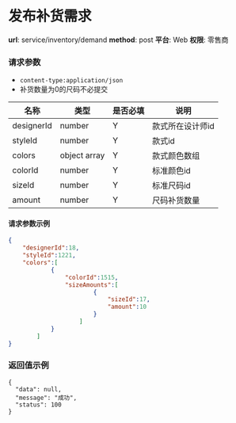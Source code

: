 发布补货需求
=======

**url**: service/inventory/demand
**method**: post
**平台**: Web
**权限**: 零售商


### 请求参数

- `content-type:application/json`
- 补货数量为0的尺码不必提交

|    名称    |     类型     | 是否必填 |       说明       |
|------------|--------------|----------|------------------|
| designerId | number       | Y        | 款式所在设计师id |
| styleId    | number       | Y        | 款式id           |
| colors     | object array | Y        | 款式颜色数组     |
| colorId    | number       | Y        | 标准颜色id       |
| sizeId     | number       | Y        | 标准尺码id       |
| amount     | number       | Y        | 尺码补货数量     |

#### 请求参数示例

```json
{
    "designerId":18,
    "styleId":1221,
    "colors":[
            {
                "colorId":1515,
                "sizeAmounts":[
                        {
                            "sizeId":17,
                            "amount":10
                        }
                    ]
            }
        ]
}
```

### 返回值示例

```
{
  "data": null,
  "message": "成功",
  "status": 100
}
```